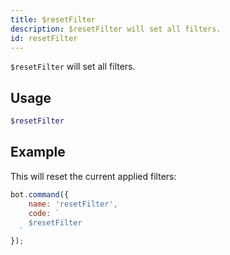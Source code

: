 ```yaml
---
title: $resetFilter
description: $resetFilter will set all filters.
id: resetFilter
---
```


`$resetFilter` will set all filters.

## Usage

```php
$resetFilter
```

## Example

This will reset the current applied filters:

```javascript
bot.command({
    name: 'resetFilter',
    code: `
    $resetFilter
  `
});
```